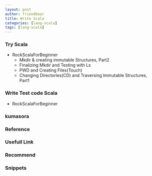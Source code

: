 ```yaml
---
layout: post
author: friendbear
title: Write Scala
categories: [lang-scala]
tags: [lang-scala]
---
```


### Try Scala
- RockScalaForBeginner
  - Mkdir & creating immutable Structures, Part2 
  - Finalizing Mkdir and Testing with Ls
  - PWD and Creating Files(Touch)
  - Changing Directories(CD) and Traversing Immutable Structures, Part1


### Write Test code Scala
- RockScalaForBeginner

### kumasora

### Reference

### Usefull Link

### Recommend

### Snippets
